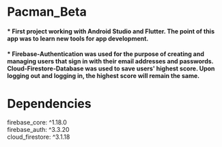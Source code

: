 # Pacman_Beta

#### * First project working with Android Studio and Flutter. The point of this app was to learn new tools for app development. 
#### * Firebase-Authentication was used for the purpose of creating and managing users that sign in with their email addresses and passwords. Cloud-Firestore-Database was used to save users' highest score. Upon logging out and logging in, the highest score will remain the same.

# Dependencies

  firebase_core: ^1.18.0 \
  firebase_auth: ^3.3.20 \
  cloud_firestore: ^3.1.18 
